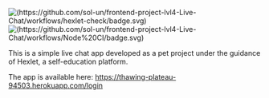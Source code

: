 ![(https://github.com/sol-un/frontend-project-lvl4-Live-Chat/workflows/hexlet-check/badge.svg)](https://github.com/sol-un/frontend-project-lvl4-Live-Chat/workflows/hexlet-check/badge.svg)
![(https://github.com/sol-un/frontend-project-lvl4-Live-Chat/workflows/Node%20CI/badge.svg)](https://github.com/sol-un/frontend-project-lvl4-Live-Chat/workflows/Node%20CI/badge.svg)

This is a simple live chat app developed as a pet project under the guidance of Hexlet, a self-education platform.

The app is available here: https://thawing-plateau-94503.herokuapp.com/login
